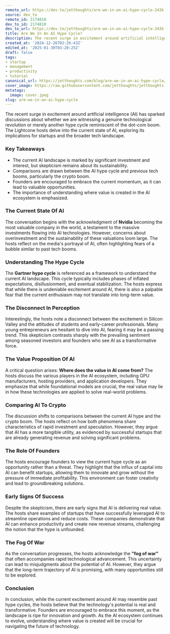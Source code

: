 ```yaml
---
remote_url: https://dev.to/jetthoughts/are-we-in-an-ai-hype-cycle-243k
source: dev_to
remote_id: 2174810
dev_to_id: 2174810
dev_to_url: https://dev.to/jetthoughts/are-we-in-an-ai-hype-cycle-243k
title: Are We In An AI Hype Cycle?
description: The recent surge in excitement around artificial intelligence (AI) has sparked discussions about...
created_at: '2024-12-26T02:26:43Z'
edited_at: '2025-01-30T03:20:25Z'
draft: false
tags:
- startup
- management
- productivity
- tutorial
canonical_url: https://jetthoughts.com/blog/are-we-in-an-ai-hype-cycle/
cover_image: https://raw.githubusercontent.com/jetthoughts/jetthoughts.github.io/master/content/blog/are-we-in-an-ai-hype-cycle/cover.jpeg
metatags:
  image: cover.jpeg
slug: are-we-in-an-ai-hype-cycle
---
```

The recent surge in excitement around artificial intelligence (AI) has sparked discussions about whether we are witnessing a genuine technological revolution or merely another hype cycle reminiscent of the dot-com boom. The Lightcone hosts delve into the current state of AI, exploring its implications for startups and the broader tech landscape.

### Key Takeaways

*   The current AI landscape is marked by significant investment and interest, but skepticism remains about its sustainability.
*   Comparisons are drawn between the AI hype cycle and previous tech booms, particularly the crypto boom.
*   Founders are encouraged to embrace the current momentum, as it can lead to valuable opportunities.
*   The importance of understanding where value is created in the AI ecosystem is emphasized.

### The Current State Of AI

The conversation begins with the acknowledgment of **Nvidia** becoming the most valuable company in the world, a testament to the massive investments flowing into AI technologies. However, concerns about overinvestment and the sustainability of these valuations loom large. The hosts reflect on the media's portrayal of AI, often highlighting fears of a bubble similar to past tech booms.

### Understanding The Hype Cycle

The **Gartner hype cycle** is referenced as a framework to understand the current AI landscape. This cycle typically includes phases of inflated expectations, disillusionment, and eventual stabilization. The hosts express that while there is undeniable excitement around AI, there is also a palpable fear that the current enthusiasm may not translate into long-term value.

### The Disconnect In Perception

Interestingly, the hosts note a disconnect between the excitement in Silicon Valley and the attitudes of students and early-career professionals. Many young entrepreneurs are hesitant to dive into AI, fearing it may be a passing trend. This skepticism contrasts sharply with the prevailing sentiment among seasoned investors and founders who see AI as a transformative force.

### The Value Proposition Of AI

A critical question arises: **Where does the value in AI come from?** The hosts discuss the various players in the AI ecosystem, including GPU manufacturers, hosting providers, and application developers. They emphasize that while foundational models are crucial, the real value may lie in how these technologies are applied to solve real-world problems.

### Comparing AI To Crypto

The discussion shifts to comparisons between the current AI hype and the crypto boom. The hosts reflect on how both phenomena share characteristics of rapid investment and speculation. However, they argue that AI has a more tangible utility, as evidenced by successful startups that are already generating revenue and solving significant problems.

### The Role Of Founders

The hosts encourage founders to view the current hype cycle as an opportunity rather than a threat. They highlight that the influx of capital into AI can benefit startups, allowing them to innovate and grow without the pressure of immediate profitability. This environment can foster creativity and lead to groundbreaking solutions.

### Early Signs Of Success

Despite the skepticism, there are early signs that AI is delivering real value. The hosts share examples of startups that have successfully leveraged AI to streamline operations and reduce costs. These companies demonstrate that AI can enhance productivity and create new revenue streams, challenging the notion that the hype is unfounded.

### The Fog Of War

As the conversation progresses, the hosts acknowledge the **"fog of war"** that often accompanies rapid technological advancement. This uncertainty can lead to misjudgments about the potential of AI. However, they argue that the long-term trajectory of AI is promising, with many opportunities still to be explored.

### Conclusion

In conclusion, while the current excitement around AI may resemble past hype cycles, the hosts believe that the technology's potential is real and transformative. Founders are encouraged to embrace this moment, as the landscape is ripe for innovation and growth. As the AI ecosystem continues to evolve, understanding where value is created will be crucial for navigating the future of technology.